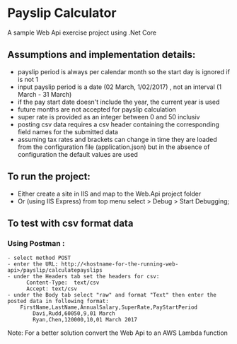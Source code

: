# Payslip Calculator
A sample Web Api exercise project using .Net Core

## Assumptions and implementation details:

- payslip period is always per calendar month so the start day is ignored if is not 1
- input payslip period is a date (02 March, 1/02/2017) , not an interval (1 March - 31 March)
- if the pay start date doesn't include the year, the current year is used
- future months are not accepted for payslip calculation
- super rate is provided as an integer between 0 and 50 inclusiv
- posting csv data requires a csv header containing the corresponding field names for the submitted data
- assuming tax rates and brackets can change in time they are loaded from the configuration file (application.json) but in the absence of configuration the default values are used

## To run the project:
- Either create a site in IIS and map to the Web.Api project folder 
- Or  (using  IIS Express) from top menu select  > Debug > Start Debugging;

## To test with csv format data
### Using Postman :
	- select method POST
	- enter the URL: http://<hostname-for-the-running-web-api>/payslip/calculatepayslips
	- under the Headers tab set the headers for csv: 
	      Content-Type:  text/csv
	      Accept: text/csv  
	- under the Body tab select "raw" and format "Text" then enter the posted data in following format:
	    FirstName,LastName,AnnualSalary,SuperRate,PayStartPeriod
            Davi,Rudd,60050,9,01 March
            Ryan,Chen,120000,10,01 March 2017
	
Note: For a better solution convert the Web Api to an AWS Lambda function 
	


